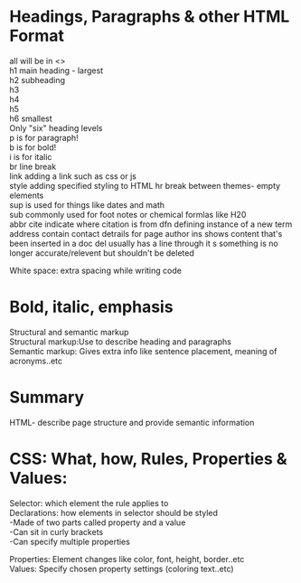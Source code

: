 # Headings, Paragraphs & other HTML Format<br>
all will be in <> <br>
h1 main heading - largest <br>
h2 subheading <br>
h3 <br>
h4 <br>
h5 <br>
h6 smallest <br>
Only "six" heading levels <br>
p is for paragraph! <br>
b is for bold! <br>
i is for italic <br>
br line break <br>
link adding a link such as css or js <br>
style adding specified styling to HTML
hr break between themes- empty elements <br>
sup is used for things like dates and math <br>
sub commonly used for foot notes or chemical formlas like H20 <br>
abbr 
cite indicate where citation is from
dfn defining instance of a new term
address contain contact detrails for page author
ins shows content that's been inserted in a doc
del usually has a line through it
s something is no longer accurate/relevent but shouldn't be deleted

White space: extra spacing while writing code<br>

# Bold, italic, emphasis <br>
  
Structural and semantic markup <br>
Structural markup:Use to describe heading and paragraphs <br>
Semantic markup: Gives extra info like sentence placement, meaning of acronyms..etc <br>

# Summary <br>
HTML- describe page structure and provide semantic information
  


# CSS: What, how, Rules, Properties & Values: <br>
Selector: which element the rule applies to <br>
Declarations: how elements in selector should be styled <br>
-Made of two parts called property and a value <br>
-Can sit in curly brackets <br>
-Can specify multiple properties <br>

Properties: Element changes like color, font, height, border..etc <br>
Values: Specify chosen property settings (coloring text..etc) <br>



